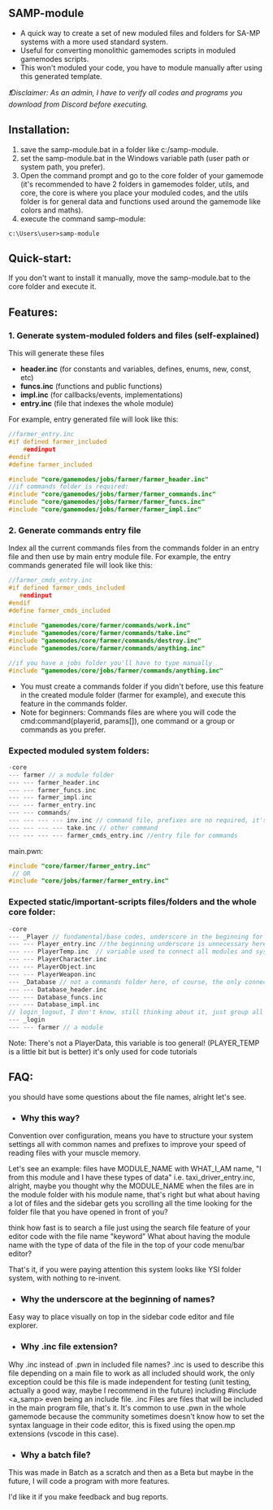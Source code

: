 ## SAMP-module
- A quick way to create a set of new moduled files and folders for SA-MP systems with a more used standard system.
- Useful for converting monolithic gamemodes scripts in moduled gamemodes scripts.
- This won't moduled your code, you have to module manually after using this generated template.

_❗Disclaimer: As an admin, I have to verify all codes and programs you download from Discord before executing._

## Installation: 
1. save the samp-module.bat in a folder like c:/samp-module.
2. set the samp-module.bat in the Windows variable path (user path or system path, you prefer).
2. Open the command prompt and go to the core folder of your gamemode (it's recommended to have 2 folders in gamemodes folder, utils, and core, the core is where you place your moduled codes, and the utils folder is for general data and functions used around the gamemode like colors and maths).
3. execute the command samp-module:
```batch
c:\Users\user>samp-module
```

## Quick-start:
If you don't want to install it manually, move the samp-module.bat to the core folder and execute it.

## Features: 
### 1. Generate system-moduled folders and files (self-explained)
This will generate these files 
- **header.inc**  (for constants and variables, defines, enums, new, const, etc)
- **funcs.inc** (functions and public functions)
- **impl.inc** (for callbacks/events, implementations)
- **entry.inc** (file that indexes the whole module)

For example, entry generated file will look like this:
```c
//farmer_entry.inc
#if defined farmer_included 
    #endinput
#endif
#define farmer_included

#include "core/gamemodes/jobs/farmer/farmer_header.inc"
//if commands folder is required:
#include "core/gamemodes/jobs/farmer/farmer_commands.inc"
#include "core/gamemodes/jobs/farmer/farmer_funcs.inc"
#include "core/gamemodes/jobs/farmer/farmer_impl.inc"
```
### 2. Generate commands entry file 	
Index all the current commands files from the commands folder in an entry file and then use by main entry module file. For example, the entry commands generated file will look like this:
```c
//farmer_cmds_entry.inc
#if defined farmer_cmds_included 
   #endinput 
#endif 
#define farmer_cmds_included 
 
#include "gamemodes/core/farmer/commands/work.inc" 	
#include "gamemodes/core/farmer/commands/take.inc" 	
#include "gamemodes/core/farmer/commands/destroy.inc" 	
#include "gamemodes/core/farmer/commands/anything.inc" 	

//if you have a jobs folder you'll have to type manually
#include "gamemodes/core/jobs/farmer/commands/anything.inc" 	
```
- You must create a commands folder if you didn't before, use this feature in the created module folder (farmer for example), and execute this feature in the commands folder.
- Note for beginners: Commands files are where you will code the cmd:command(playerid, params[]), one command or a group or commands as you prefer.

### Expected moduled system folders: 
 ```c
 -core
 --- farmer // a module folder
 --- --- farmer_header.inc 
 --- --- farmer_funcs.inc 
 --- --- farmer_impl.inc 
 --- --- farmer_entry.inc
 --- --- commands/ 
 --- --- --- --- inv.inc // command file, prefixes are no required, it's a unique file, self explained
 --- --- --- --- take.inc // other command
 --- --- --- --- farmer_cmds_entry.inc //entry file for commands 
```
main.pwn:
```c
#include "core/farmer/farmer_entry.inc" 
 // OR
#include "core/jobs/farmer/farmer_entry.inc" 
```
### Expected static/important-scripts files/folders and the whole core folder: 
 ```c
 -core
 --- _Player // fundamental/base codes, underscore in the beginning for the important and place the folder to the top of the directory explorer
 --- --- Player_entry.inc //the beginning underscore is unnecessary here 
 --- --- PlayerTemp.inc  // variable used to connect all modules and systems 
 --- --- PlayerCharacter.inc 
 --- --- PlayerObject.inc 
 --- --- PlayerWeapon.inc
 --- _Database // not a commands folder here, of course, the only connection may be, do it as you prefer
 --- --- Database_header.inc 
 --- --- Database_funcs.inc 
 --- --- Database_impl.inc 
// login_logout, I don't know, still thinking about it, just group all the code that changes for one reason and separate the code if not.
 --- _login 
 --- --- farmer // a module
```
Note: There's not a PlayerData, this variable is too general! (PLAYER_TEMP is a little bit but is better) it's only used for code tutorials 

## FAQ:
you should have some questions about the file names, alright let's see.

- ### Why this way?
Convention over configuration, means you have to structure your system settings all with common names and prefixes to improve your speed of reading files with your muscle memory.

Let's see an example: files have MODULE_NAME with WHAT_I_AM name, "I from this module and I have these types of data" i.e. taxi_driver_entry.inc, alright, maybe you thought why the MODULE_NAME when the files are in the module folder with his module name, that's right but what about having a lot of files and the sidebar gets you scrolling all the time looking for the folder file that you have opened in front of you?

think how fast is to search a file just using the search file feature of your editor code with the file name "keyword" What about having the module name with the type of data of the file in the top of your code menu/bar editor? 

That's it, if you were paying attention this system looks like YSI folder system, with nothing to re-invent.

- ### Why the underscore at the beginning of names?
Easy way to place visually on top in the sidebar code editor and file explorer.

- ### Why .inc file extension?
Why .inc instead of .pwn in included file names? .inc is used to describe this file depending on a main file to work as all included should work, the only exception could be this file is made independent for testing (unit testing, actually a good way, maybe I recommend in the future) including #include <a_samp> even being an include file. .inc Files are files that will be included in the main program file, that's it. It's common to use .pwn in the whole gamemode because the community sometimes doesn't know how to set the syntax language in their code editor, this is fixed using the open.mp extensions (vscode in this case).
- ### Why a batch file?
This was made in Batch as a scratch and then as a Beta but maybe in the future, I will code a program with more features.

 I'd like it if you make feedback and bug reports.
